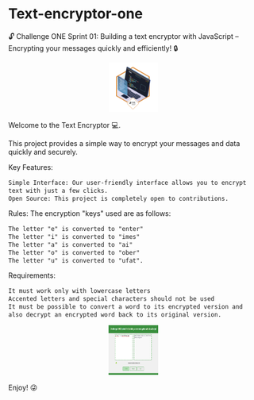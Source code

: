# Text-encryptor-one
🔓 Challenge ONE Sprint 01: Building a text encryptor with JavaScript – Encrypting your messages quickly and efficiently! 🔒

<div align="center">
    <img src="./img/insignia_encriptador.png" width="100px" height="100px">
</div>

Welcome to the Text Encryptor 💻.

This project provides a simple way to encrypt your messages and data quickly and securely.

Key Features:

    Simple Interface: Our user-friendly interface allows you to encrypt text with just a few clicks.
    Open Source: This project is completely open to contributions.

Rules:
The encryption "keys" used are as follows:

    The letter "e" is converted to "enter"
    The letter "i" is converted to "imes"
    The letter "a" is converted to "ai"
    The letter "o" is converted to "ober"
    The letter "u" is converted to "ufat".
        
Requirements:

    It must work only with lowercase letters
    Accented letters and special characters should not be used
    It must be possible to convert a word to its encrypted version and also decrypt an encrypted word back to its original version.

<div align="center">
    <img src="./img/example.png" width="100px" height="100px">
</div>   
  
Enjoy! 😜
